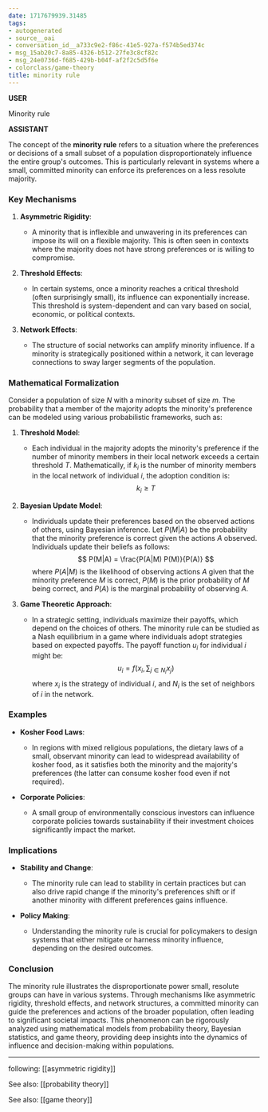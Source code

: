 ```yaml
---
date: 1717679939.31485
tags:
- autogenerated
- source__oai
- conversation_id__a733c9e2-f86c-41e5-927a-f574b5ed374c
- msg_15ab20c7-8a85-4326-b512-27fe3c8cf82c
- msg_24e0736d-f685-429b-b04f-af2f2c5d5f6e
- colorclass/game-theory
title: minority rule
---
```


**USER**

Minority rule


**ASSISTANT**

The concept of the **minority rule** refers to a situation where the preferences or decisions of a small subset of a population disproportionately influence the entire group's outcomes. This is particularly relevant in systems where a small, committed minority can enforce its preferences on a less resolute majority.

### Key Mechanisms

1. **Asymmetric Rigidity**:
   - A minority that is inflexible and unwavering in its preferences can impose its will on a flexible majority. This is often seen in contexts where the majority does not have strong preferences or is willing to compromise.

2. **Threshold Effects**:
   - In certain systems, once a minority reaches a critical threshold (often surprisingly small), its influence can exponentially increase. This threshold is system-dependent and can vary based on social, economic, or political contexts.

3. **Network Effects**:
   - The structure of social networks can amplify minority influence. If a minority is strategically positioned within a network, it can leverage connections to sway larger segments of the population.

### Mathematical Formalization

Consider a population of size $N$ with a minority subset of size $m$. The probability that a member of the majority adopts the minority's preference can be modeled using various probabilistic frameworks, such as:

1. **Threshold Model**:
   - Each individual in the majority adopts the minority's preference if the number of minority members in their local network exceeds a certain threshold $T$. Mathematically, if $k_i$ is the number of minority members in the local network of individual $i$, the adoption condition is:
   $$ k_i \geq T $$

2. **Bayesian Update Model**:
   - Individuals update their preferences based on the observed actions of others, using Bayesian inference. Let $P(M|A)$ be the probability that the minority preference is correct given the actions $A$ observed. Individuals update their beliefs as follows:
   $$ P(M|A) = \frac{P(A|M) P(M)}{P(A)} $$
   where $P(A|M)$ is the likelihood of observing actions $A$ given that the minority preference $M$ is correct, $P(M)$ is the prior probability of $M$ being correct, and $P(A)$ is the marginal probability of observing $A$.

3. **Game Theoretic Approach**:
   - In a strategic setting, individuals maximize their payoffs, which depend on the choices of others. The minority rule can be studied as a Nash equilibrium in a game where individuals adopt strategies based on expected payoffs. The payoff function $u_i$ for individual $i$ might be:
   $$ u_i = f(x_i, \sum_{j \in N_i} x_j) $$
   where $x_i$ is the strategy of individual $i$, and $N_i$ is the set of neighbors of $i$ in the network.

### Examples

- **Kosher Food Laws**:
  - In regions with mixed religious populations, the dietary laws of a small, observant minority can lead to widespread availability of kosher food, as it satisfies both the minority and the majority's preferences (the latter can consume kosher food even if not required).

- **Corporate Policies**:
  - A small group of environmentally conscious investors can influence corporate policies towards sustainability if their investment choices significantly impact the market.

### Implications

- **Stability and Change**:
  - The minority rule can lead to stability in certain practices but can also drive rapid change if the minority's preferences shift or if another minority with different preferences gains influence.

- **Policy Making**:
  - Understanding the minority rule is crucial for policymakers to design systems that either mitigate or harness minority influence, depending on the desired outcomes.

### Conclusion

The minority rule illustrates the disproportionate power small, resolute groups can have in various systems. Through mechanisms like asymmetric rigidity, threshold effects, and network structures, a committed minority can guide the preferences and actions of the broader population, often leading to significant societal impacts. This phenomenon can be rigorously analyzed using mathematical models from probability theory, Bayesian statistics, and game theory, providing deep insights into the dynamics of influence and decision-making within populations.


---


following: [[asymmetric rigidity]]

See also: [[probability theory]]


See also: [[game theory]]